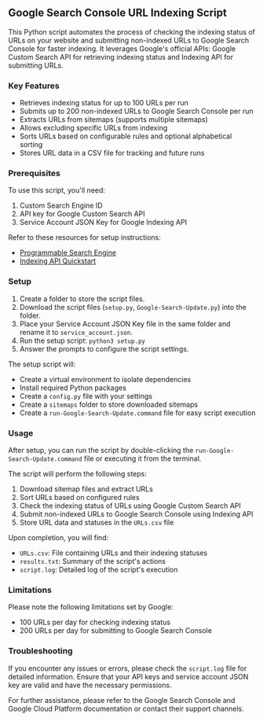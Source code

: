 ## Google Search Console URL Indexing Script

This Python script automates the process of checking the indexing status of URLs on your website and submitting non-indexed URLs to Google Search Console for faster indexing. It leverages Google's official APIs: Google Custom Search API for retrieving indexing status and Indexing API for submitting URLs.

### Key Features
- Retrieves indexing status for up to 100 URLs per run
- Submits up to 200 non-indexed URLs to Google Search Console per run
- Extracts URLs from sitemaps (supports multiple sitemaps)
- Allows excluding specific URLs from indexing
- Sorts URLs based on configurable rules and optional alphabetical sorting
- Stores URL data in a CSV file for tracking and future runs

### Prerequisites
To use this script, you'll need:
1. Custom Search Engine ID
2. API key for Google Custom Search API
3. Service Account JSON Key for Google Indexing API

Refer to these resources for setup instructions:
- [Programmable Search Engine](https://developers.google.com/custom-search/docs/overview)
- [Indexing API Quickstart](https://developers.google.com/search/apis/indexing-api/v3/quickstart)

### Setup
1. Create a folder to store the script files.
2. Download the script files (`setup.py`, `Google-Search-Update.py`) into the folder.
3. Place your Service Account JSON Key file in the same folder and rename it to `service_account.json`.
4. Run the setup script: `python3 setup.py`
5. Answer the prompts to configure the script settings.

The setup script will:
- Create a virtual environment to isolate dependencies
- Install required Python packages
- Create a `config.py` file with your settings
- Create a `sitemaps` folder to store downloaded sitemaps
- Create a `run-Google-Search-Update.command` file for easy script execution

### Usage
After setup, you can run the script by double-clicking the `run-Google-Search-Update.command` file or executing it from the terminal.

The script will perform the following steps:
1. Download sitemap files and extract URLs
2. Sort URLs based on configured rules
3. Check the indexing status of URLs using Google Custom Search API
4. Submit non-indexed URLs to Google Search Console using Indexing API
5. Store URL data and statuses in the `URLs.csv` file

Upon completion, you will find:
- `URLs.csv`: File containing URLs and their indexing statuses
- `results.txt`: Summary of the script's actions
- `script.log`: Detailed log of the script's execution

### Limitations
Please note the following limitations set by Google:
- 100 URLs per day for checking indexing status
- 200 URLs per day for submitting to Google Search Console

### Troubleshooting
If you encounter any issues or errors, please check the `script.log` file for detailed information. Ensure that your API keys and service account JSON key are valid and have the necessary permissions.

For further assistance, please refer to the Google Search Console and Google Cloud Platform documentation or contact their support channels.
